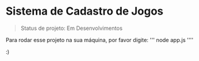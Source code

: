 # Sistema de Cadastro de Jogos

> Status de projeto: Em Desenvolvimentos

Para rodar esse projeto na sua máquina, por favor digite:
'''
node app.js
''''


:)